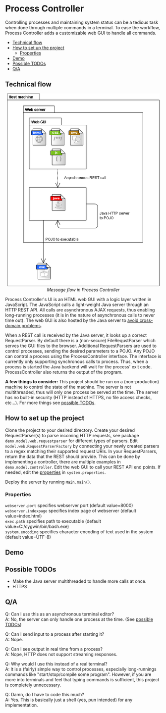 # Process Controller

Controlling processes and maintaining system status can be a tedious task when done through multiple commands in a terminal.
To ease the workflow, Process Controller adds a customizable web GUI to handle all commands.

- [Technical flow](#technicalflow)
- [How to set up the project](#howtosetuptheproject)
	- [Properties](#properties)
- [Demo](#demo)
- [Possible TODOs](#possibletodos)
- [Q/A](#qa)

## Technical flow
<p align="center">
  <img src="https://raw.githubusercontent.com/Miicroo/process-controller/master/process%20controller%20flow.png" alt="Main flow"/><br />
  <i>Message flow in Process Controller</i>
</p>

Process Controller's UI is an HTML web GUI with a logic layer written in JavaScript. The JavaScript calls a light-weight Java server through an HTTP REST API. All calls are asynchronous AJAX requests,
thus enabling long-running processes (it is in the nature of asynchronous calls to never time out).
The web GUI is also hosted by the Java server to [avoid cross-domain problems](http://stackoverflow.com/questions/10752055/cross-origin-requests-are-only-supported-for-http-error-when-loading-a-local).

When a REST call is received by the Java server, it looks up a correct RequestParser. By default there is a (non-secure) FileRequstParser which serves the GUI files to the browser.
Additional RequestParsers are used to control processes, sending the desired parameters to a POJO. Any POJO can control a process using the ProcessController interface. The interface is currently
only supporting synchronous calls to process. Thus, when a process is started the Java backend will wait for the process' exit code. ProcessController also returns the output of the program.

**A few things to consider:** This project should be run on a (non-production) machine to control the state of the machine. The server is not multithreaded, thus will only one process be served at the time. The server has no built-in security (HTTP instead of HTTPS, no file access checks, etc...). For more things see [possible TODOs](#possibletodos). 

## How to set up the project
Clone the project to your desired directory. Create your desired RequestParser(s) to parse incoming HTTP requests, see package `demo.model.web.requestparser` for different types of parsers. Edit `model.web.RequestParserFactory` by connecting your newly created parsers to a regex matching their supported request URIs. In your RequestParsers, return the data that the REST should provide. This can be done by implementing a controller, there are multiple examples in `demo.model.controller`. Edit the web GUI to call your REST API end points. If needed, edit the [properties](#properties) in `system.properties`.

Deploy the server by running  `Main.main()`.

### Properties
`webserver.port` specifies webserver port (default value=8000)  
`webserver.indexpage` specifies index page of webserver (default value=index.html)  
`exec.path` specifies path to executable (default value=C:/cygwin/bin/bash.exe)  
`system.encoding` specifies character encoding of text used in the system (default value=UTF-8)    

## Demo


## Possible TODOs
* Make the Java server multithreaded to handle more calls at once.
* HTTPS

## Q/A
Q: Can I use this as an asynchronous terminal editor?  
A: No, the server can only handle one process at the time. (See [possible TODOs](#possibletodos))

Q: Can I send input to a process after starting it?  
A: Nope.

Q: Can I see output in real time from a process?  
A: Nope, HTTP does not support streaming responses.

Q: Why would I use this instead of a real terminal?  
A: It is a (fairly) simple way to control processes, especially long-runnings commands like "start/stop/compile some program". However, if you are more into terminals and feel that typing commands is sufficient, this project is completely unnecessary.

Q: Damn, do I have to code this much?  
A: Yes. This is basically just a shell (yes, pun intended) for any implementation.
